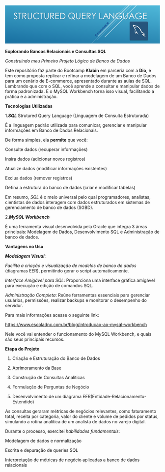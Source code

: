 ![Diagrama Draw.io](apresent_inicial.png)

**Explorando Bancos Relacionais e Consultas SQL**

*Construindo meu Primeiro Projeto Lógico de Banco de Dados*

Este repositório faz parte do Bootcamp **Klabin** em parceria com a **Dio**, e tem como proposta replicar e refinar a modelagem de um Banco de Dados para um cenário de E-commerce, apresentado durante as aulas de SQL. 
Lembrando que com o SQL, você aprende a consultar e manipular dados de forma padronizada. E o MySQL Workbench torna isso visual, facilitando a prática e a administração. 

**Tecnologias Utilizadas** 

1.***SQL*** Strutured Query Language (Linguagem de Consulta Estruturada)

É a linguagem padrão utilizada para comunicar, gerenciar e manipular informações em Banco de Dados Relacionais.

De forma simples, ela **permite** que você:

  Consulte dados (recuperar informações)

  Insira dados (adicionar novos registros)

  Atualize dados (modificar informações existentes)

  Exclua dados (remover registros)

  Defina a estrutura do banco de dados (criar e modificar tabelas)

Em resumo, *SQL* é o meio universal pelo qual programadores, analistas, cientistas de dados interagem com dados estruturados em sistemas de gerenciamento de banco de dados (SGBD).

2.***MySQL Workbench***

 É uma ferramenta visual desenvolvida pela Oracle que integra 3 áreas principais: 
 Modelagem de Dados, 
 Desenvolvimento SQL e 
 Administração de banco de dados.

**Vantagens no Uso**

***Modelagem Visual***: 

*Facilita a criação e visualização de modelos de banco de dados* (diagramas EER), permitindo gerar o script automaticamente.

*Interface Amigável para SQL*:
 Proporciona uma interface gráfica amigável para execução e edição de comandos SQL.

*Administração Completa*: 
Reúne ferramentas essenciais para gerenciar usuários, permissões, realizar backups e monitorar o desempenho do servidor.

Para mais informações acesse o seguinte link:

https://www.escoladnc.com.br/blog/introducao-ao-mysql-workbench

Nele você vai entender o funcionamento do MySQL Workbench, e quais são seus principais recursos.

**Etapa do Projeto**
1.	Criação e Estruturação do Banco de Dados

2.	Aprimoramento da Base

3.	Construção de Consultas Analíticas

4.	Formulação de Perguntas de Negócio

5.	Desenvolvimento de um diagrama EER(Entidade-Relacionamento-Estendido)

As consultas geraram métricas de negócios relevantes, como faturamento total, receita por categoria, valor do cliente e volume de pedidos por status, simulando a rotina analítica de um analista de dados no varejo digital.

Durante o processo, exercitei *habilidades fundamentais*:

Modelagem de dados e normalização 

Escrita e depuração de queries SQL

Interpretação de métricas de negócio aplicadas a banco de dados relacionais
